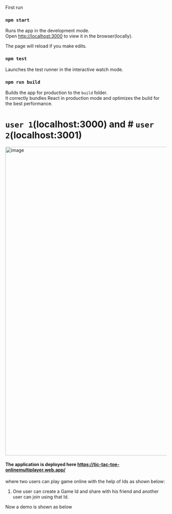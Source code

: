 First run
### `npm start`

Runs the app in the development mode.<br />
Open [http://localhost:3000](http://localhost:3000) to view it in the browser(locally).

The page will reload if you make edits.<br />

### `npm test`

Launches the test runner in the interactive watch mode.<br />

### `npm run build`

Builds the app for production to the `build` folder.<br />
It correctly bundles React in production mode and optimizes the build for the best performance.

# `user 1`(localhost:3000) and # `user 2`(localhost:3001)

<img width="960" alt="image" src="https://user-images.githubusercontent.com/34184719/209574049-ee5b90c2-ad61-4e05-a786-96f99c44a9ad.png">

#### The application is deployed here https://tic-tac-toe-onlinemultiplayer.web.app/
where two users can play game online with the help of Ids as shown below:
1. One user can create a Game Id and share with his friend and another user can join using that Id.

Now a demo is shown as below
